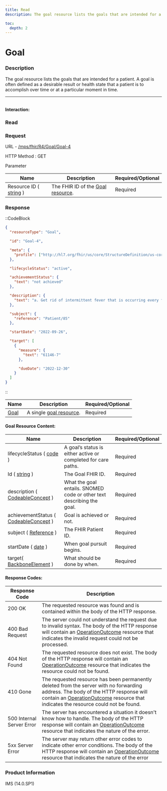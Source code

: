 ```yaml
---
title: Read
description: The goal resource lists the goals that are intended for a patient. A goal is often defined as a desirable result or health state that a patient is to accomplish over time or at a particular moment in time.

toc:
  depth: 2
---
```


# Goal

### Description

The goal resource lists the goals that are intended for a patient. A goal is often defined as a desirable result or health state that a patient is to accomplish over time or at a particular moment in time.


<hr style="width: 100%; color: #f7f7f7; margin-bottom:2rem;">

#### Interaction:

### Read
### Request

URL - <a href="https://172.26.60.114:2525/mps/fhir/R4/AllergyIntolerance/AllergyIntolerance-482" target="_blank">/mps/fhir/R4/Goal/Goal-4</a>

HTTP Method : GET

Parameter

<table>
  <thead>
    <tr>
      <th>Name</th>
      <th>Description</th>
      <th>Required/Optional</th>
    </tr>
  </thead>
  <tbody>
    <tr>
      <td>Resource ID ( <a href="https://hl7.org/fhir/search.html#string" target="_blank">string</a> )</td>
      <td>The FHIR ID of the <a href="http://hl7.org/fhir/us/core/STU3.1.1/StructureDefinition-us-core-goal.html" target="_blank">Goal resource</a>.</td>
      <td>Required</td>
    </tr>
  </tbody>
</table>

### Response
::CodeBlock
```json
{
  "resourceType": "Goal",

  "id": "Goal-4",

  "meta": {
    "profile": ["http://hl7.org/fhir/us/core/StructureDefinition/us-core-goal"]
  },

  "lifecycleStatus": "active",

  "achievementStatus": {
    "text": "not achieved"
  },

  "description": {
    "text": "a. Get rid of intermittent fever that is occurring every few weeks.\r\nb. Need to gain more energy to do regular activities."
  },

  "subject": {
    "reference": "Patient/85"
  },

  "startDate": "2022-09-26",

  "target": [
    {
      "measure": {
        "text": "61146-7"
      },

      "dueDate": "2022-12-30"
    }
  ]
}
```
::


<table>
  <thead>
    <tr>
      <th>Name</th>
      <th>Description</th>
      <th>Required/Optional</th>
    </tr>
  </thead>
  <tbody>
    <tr>
      <td><a href="https://hl7.org/fhir/us/core/STU3.1.1/StructureDefinition-us-core-patient.html" target="_blank">Goal</a></td>
      <td>A single <a href="https://hl7.org/fhir/us/core/STU3.1.1/StructureDefinition-us-core-goal.html" target="_blank">goal resource</a>.</td>
      <td>Required</td>
    </tr>
  </tbody>
</table>

#### Goal Resource Content:

<table>
  <thead>
    <tr>
      <th>Name</th>
      <th>Description</th>
      <th>Required/Optional</th>
    </tr>
  </thead>
  <tbody>
    <tr>
      <td>lifecycleStatus ( <a href="https://hl7.org/fhir/R4/datatypes.html#code" target="_blank">code</a> )</td>
      <td>A goal’s status is either active or completed for care paths.</td>
      <td>Required</td>
    </tr>
    <tr>
      <td>Id ( <a href="https://hl7.org/fhir/search.html#string" target="_blank">string</a> )</td>
      <td>The Goal FHIR ID.</td>
      <td>Required</td>
    </tr>
    <tr>
      <td>description ( <a href="https://hl7.org/fhir/datatypes.html#codeableconcept" target="_blank">CodeableConcept</a> )</td>
      <td>What the goal entails. SNOMED code or other text describing the goal.</td>
      <td>Required</td>
    </tr>
    <tr>
      <td>achievementStatus ( <a href="https://hl7.org/fhir/datatypes.html#codeableconcept" target="_blank">CodeableConcept</a> )</td>
      <td>Goal is achieved or not.</td>
      <td>Required</td>
    </tr>
    <tr>
      <td>subject ( <a href="https://hl7.org/fhir/R4/references.html" target="_blank">Reference</a> )</td>
      <td>The FHIR Patient ID.</td>
      <td>Required</td>
    </tr>
    <tr>
      <td>startDate ( <a href="https://hl7.org/fhir/R4/datatypes.html#date" target="_blank">date</a> )</td>
      <td>When goal pursuit begins.</td>
      <td>Required</td>
    </tr>
     <tr>
      <td>target( <a href="https://hl7.org/fhir/R4/datatypes.html#BackboneElement" target="_blank">BackboneElement</a> )</td>
      <td>What should be done by when.</td>
      <td>Required</td>
    </tr>
  </tbody>
</table>

#### Response Codes:

<table>
  <thead>
    <tr>
      <th>Response Code</th>
      <th>Description</th>
    </tr>
  </thead>
  <tbody>
    <tr>
      <td>200 OK</td>
      <td>The requested resource was found and is contained within the body of the HTTP response.</td>
    </tr>
    <tr>
      <td>400 Bad Request</td>
      <td>The server could not understand the request due to invalid syntax. The body of the HTTP response will contain an <a href="https://hl7.org/fhir/R4B/operationoutcome.html" target="_blank">OperationOutcome</a> resource that indicates the invalid request could not be processed.</td>
    </tr>
    <tr>
      <td>404 Not Found</td>
      <td>The requested resource does not exist. The body of the HTTP response will contain an <a href="https://hl7.org/fhir/R4B/operationoutcome.html" target="_blank">OperationOutcome</a> resource that indicates the resource could not be found.</td>
    </tr>
    <tr>
      <td>410 Gone</td>
      <td>The requested resource has been permanently deleted from the server with no forwarding address. The body of the HTTP response will contain an <a href="https://hl7.org/fhir/R4B/operationoutcome.html" target="_blank">OperationOutcome</a> resource that indicates the resource could not be found.</td>
    </tr>
    <tr>
      <td>500 Internal Server Error</td>
      <td>The server has encountered a situation it doesn't know how to handle. The body of the HTTP response will contain an <a href="https://hl7.org/fhir/R4B/operationoutcome.html" target="_blank">OperationOutcome</a> resource that indicates the nature of the error.</td>
    </tr>
    <tr>
      <td>5xx Server Error</td>
      <td>The server may return other error codes to indicate other error conditions. The body of the HTTP response will contain an <a href="https://hl7.org/fhir/R4B/operationoutcome.html" target="_blank">OperationOutcome</a> resource that indicates the nature of the error</td>
    </tr>
  </tbody>
</table>


### Product Information
IMS (14.0.SP1)